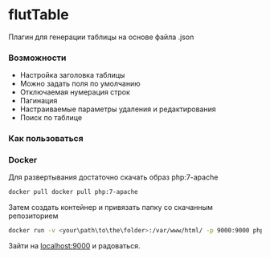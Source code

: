 # flutTable

Плагин для генерации таблицы на основе файла .json

### Возможности
  - Настройка заголовка таблицы
  - Можно задать поля по умолчанию
  - Отключаемая нумерация строк
  - Пагинация
  - Настраиваемые параметры удаления и редактирования
  - Поиск по таблице

### Как пользоваться

### Docker
Для развертывания достаточно скачать образ php:7-apache
```sh
docker pull docker pull php:7-apache
```
Затем создать контейнер и привязать папку со скачанным репозиторием 
```sh
docker run -v <your\path\to\the\folder>:/var/www/html/ -p 9000:9000 php:7-apache
```
Зайти на [localhost:9000](localhost:9000) и радоваться.